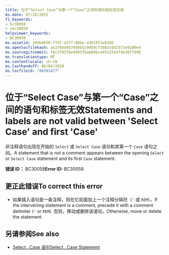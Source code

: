 ```yaml
---
title: 位于“Select Case”与第一个“Case”之间的语句和标签无效
ms.date: 07/20/2015
f1_keywords:
- bc30058
- vbc30058
helpviewer_keywords:
- BC30058
ms.assetid: 399b4659-f7df-4377-80be-43019f1e6206
ms.openlocfilehash: aa37bbd4b78d8b5294b9cf3082c0d2573e9100e4
ms.sourcegitcommit: f8c270376ed905f6a8896ce0fe25b4f4b38ff498
ms.translationtype: MT
ms.contentlocale: zh-CN
ms.lasthandoff: 06/04/2020
ms.locfileid: "84391477"
---
```

# <a name="statements-and-labels-are-not-valid-between-select-case-and-first-case"></a><span data-ttu-id="b11b7-102">位于“Select Case”与第一个“Case”之间的语句和标签无效</span><span class="sxs-lookup"><span data-stu-id="b11b7-102">Statements and labels are not valid between 'Select Case' and first 'Case'</span></span>
<span data-ttu-id="b11b7-103">非注释语句出现在开始的 `Select` 或 `Select Case` 语句和其第一个 `Case` 语句之间。</span><span class="sxs-lookup"><span data-stu-id="b11b7-103">A statement that is not a comment appears between the opening `Select` or `Select Case` statement and its first `Case` statement.</span></span>  
  
 <span data-ttu-id="b11b7-104">**错误 ID：** BC30058</span><span class="sxs-lookup"><span data-stu-id="b11b7-104">**Error ID:** BC30058</span></span>  
  
## <a name="to-correct-this-error"></a><span data-ttu-id="b11b7-105">更正此错误</span><span class="sxs-lookup"><span data-stu-id="b11b7-105">To correct this error</span></span>  
  
- <span data-ttu-id="b11b7-106">如果插入语句是一条注释，则在它前面加上一个注释分隔符（`'` 或 `REM`）。</span><span class="sxs-lookup"><span data-stu-id="b11b7-106">If the intervening statement is a comment, precede it with a comment delimiter (`'` or `REM`).</span></span> <span data-ttu-id="b11b7-107">否则，移动或删除该语句。</span><span class="sxs-lookup"><span data-stu-id="b11b7-107">Otherwise, move or delete the statement.</span></span>  
  
## <a name="see-also"></a><span data-ttu-id="b11b7-108">另请参阅</span><span class="sxs-lookup"><span data-stu-id="b11b7-108">See also</span></span>

- [<span data-ttu-id="b11b7-109">Select...Case 语句</span><span class="sxs-lookup"><span data-stu-id="b11b7-109">Select...Case Statement</span></span>](../language-reference/statements/select-case-statement.md)
